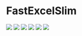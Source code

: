 # FastExcelSlim

![](https://img.shields.io/github/repo-size/gaodayihao/FastExcelSlim?color=green)
![](https://img.shields.io/github/languages/top/gaodayihao/FastExcelSlim)
![](https://img.shields.io/github/license/gaodayihao/FastExcelSlim)
![](https://img.shields.io/github/v/tag/gaodayihao/FastExcelSlim)
![](https://img.shields.io/github/issues/gaodayihao/FastExcelSlim)
![](https://img.shields.io/github/stars/gaodayihao/FastExcelSlim?style=social)